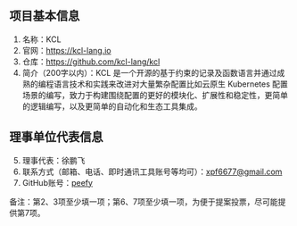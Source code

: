 ## 项目基本信息
1. 名称：KCL
2. 官网：https://kcl-lang.io
3. 仓库：https://github.com/kcl-lang/kcl
4. 简介（200字以内）：KCL 是一个开源的基于约束的记录及函数语言并通过成熟的编程语言技术和实践来改进对大量繁杂配置比如云原生 Kubernetes 配置场景的编写，致力于构建围绕配置的更好的模块化、扩展性和稳定性，更简单的逻辑编写，以及更简单的自动化和生态工具集成。

## 理事单位代表信息
5. 理事代表：徐鹏飞
6. 联系方式（邮箱、电话、即时通讯工具账号等均可）：[xpf6677@gmail.com](mailto:xpf6677@gmail.com)
7. GitHub账号：[peefy](https://github.com/Peefy)

备注：第2、3项至少填一项；第6、7项至少填一项，为便于提案投票，尽可能提供第7项。